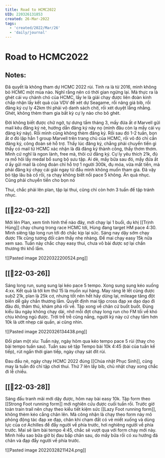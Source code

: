 ```yaml
---
title: Road to HCMC2022
UID: 220326131853
created: 26-Mar-2022
tags:
  - 'created/2022/Mar/26'
  - 'daily/journal'
---
```

# Road to HCMC2022

## Notes:
Đã quyết là không tham dự HCMC 2022 rùi. Tính ra là từ 2016, mình không bỏ HCMC một mùa nào. Nghĩ rằng nên có thời gian ngừng lại. Mà thực ra là ghét cái vụ chảnh chó của HCMC, lấy le là giải chạy được liên đoàn kinh chấp nhận lấy kết quả của VDV để xét dự Seagame, rồi nâng giá bib, rồi đăng ký cự ly 42km thì phải vô danh sách chờ, rồi xét duyệt lằng nhằng. Ghét, không thèm tham gia bất kỳ cự ly nào cho bõ ghét.

Đời không biết được chữ ngờ, tự dưng tầm tháng 3, mấy đứa ất ơ Marvell gửi mail kêu đăng ký nè, hướng dẫn đăng ký này nọ (mình đâu còn lạ mấy cái vụ đăng ký này). Rồi mình cũng không thèm đăng ký. Rồi sau đó 1-2 tuần, bọn ất ơ đó lập hẳn 1 group Marvell trên trang chủ của HCMC, rồi vô đó chỉ cần đăng ký, công đoàn sẽ hỗ trợ. Thấy lúc đăng ký, chẳng phải chuyển tiền gì thấy có mail từ HCMC xác nhận là đã đăng ký thành công, thấy thơm thơm. Mình cứ nghĩ là ngon lành, free mà, thôi cứ đăng ký. Cự ly  yêu thích 21k, đủ ra mồ hôi lấy medal bổ sung bộ sưu tập. Ai dè, mấy bữa sau đó, mấy đứa ất ơ ấy gửi mail là công đoàn chỉ hỗ trợ 1 người 300k, đụ móa, vừa mất tiền, mà phải đăng ký chạy cái giải ngay từ đầu mình không muốn tham gia. Đã vậy bỏ tập lâu bà cố rồi, ra chạy không biết nổi pace 5 không. Ăn quả nhục. Cũng phải chuyển tiền cho bọn nó

Thui, chắc phải lên plan, tập lại thui, cũng chỉ còn hơn 3 tuần để tập tránh nhục.

## [[📝22-03-22]]
Mới lên Plan, xem tình hình thế nào đây, mới chạy lại 1 buổi, dụ khị [[Trịnh Hùng]] chạy chung trong race HCMC tới, Hùng đang target HM pace 4:30. Mình siêng tập long run tới đó chắc kịp lại sức. Sáng nay dậy sớm chạy được 11k cũng tương đối cảm thấy nhẹ nhàng. Để mai chạy easy 15k nữa xem sao. Tuần này chắc chạy easy thui, chưa vô bài được sợ lại chấn thương thì khổ lắm.

![[Pasted image 20220322200524.png]]

## [[📝22-03-26]]
Sáng long run, sung sung lại kéo pace 5 tempo. Xong sung sung kéo xuống 4:xx. Kết quả là tới km thứ 15 là muốn xụi hàng. May ráng lê lết cũng được sub2 21k, plan là 25k cơ, nhưng tốt nên hết hãy dừng lại, mileage tăng đột biến dễ gây chấn thương lắm. Quyết định mai tập cross đạp xe dạo dạo đi đâu đó, thăm thú, khám phá rồi về. Tập xong về chân cứ buốt buốt. Đúng kiểu lâu ngày không chạy dài, nhớ mỗi đợt chạy long run cho FM tối về khó chịu không ngủ được. Trời trễ trễ cũng nắng, người kỳ này cứ chạy tầm hơn 10k là ướt nhẹp cái quần, ai cũng nhìn.

![[Pasted image 20220326134438.png]]

Đổi plan một xíu: Tuần này, ngày hôm qua kéo tempo pace 5 rùi (thay cho bài tempo tuần sau). Tuần sau sẽ tập Tempo bài 10k 4:45 (bài của tuần kế tiếp), rút ngắn thời gian tiếp, ngày chạy sát đít rùi.

Đau đầu nè, ngày chạy HCMC 2022 đúng [[Chúa nhật Phục Sinh]], cũng may là tuần đó chỉ tập chơi thui. Thứ 7 lên lấy bib, chủ nhật chạy xong chắc đi lễ chiều.

## [[📝22-03-28]]
Sáng đấu tranh mãi mới dậy được, hôm nay bài easy 10k. Tập form theo [[Strong Foot running form]] mới nghiên cứu được cuối tuần rồi. Trước giờ toàn train trail nên chạy theo kiểu tiết kiệm sức [[Lazy Foot running form]], không thèm kéo cẳng chân lên. Mà công nhận là chạy theo form này mô phỏng động tác đạp xe đạp, chân khi chạm đất có vẻ miết xuống và dùng lực của cơ Achilles để đẩy người về phía trước, hơi nghiêng người về phía trước. Mai sẽ làm bài tempo 4:45, chắc sẽ vượt qua với form chạy mới này. Mình hiểu sao bữa giờ bị đau bắp chân sau, do mấy bữa rồi có xu hướng đá chân và đạp đẩy người về phía trước.

![[Pasted image 20220328211424.png]]


